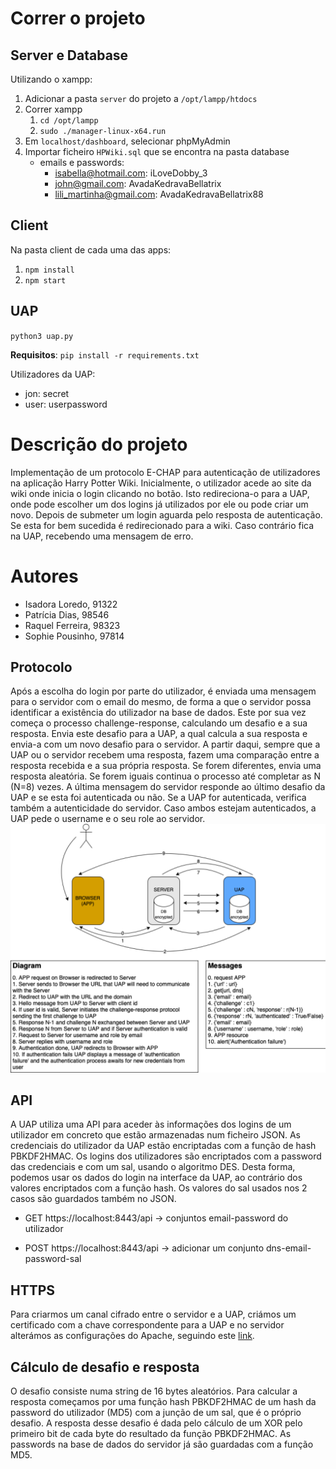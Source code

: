 # Correr o projeto

## Server e Database
Utilizando o xampp:
1. Adicionar a pasta `server` do projeto a `/opt/lampp/htdocs`
2. Correr xampp
   1. `cd /opt/lampp`
   2. `sudo ./manager-linux-x64.run`
3. Em `localhost/dashboard`, selecionar phpMyAdmin
4. Importar ficheiro `HPWiki.sql` que se encontra na pasta database
    - emails e passwords:
      - isabella@hotmail.com: iLoveDobby_3
      - john@gmail.com: AvadaKedravaBellatrix
      - lili_martinha@gmail.com: AvadaKedravaBellatrix88

## Client
Na pasta client de cada uma das apps:
1. `npm install`
2. `npm start`

## UAP
`python3 uap.py`

**Requisitos**: `pip install -r requirements.txt`

Utilizadores da UAP:
- jon: secret
- user: userpassword

# Descrição do projeto
Implementação de um protocolo E-CHAP para autenticação de utilizadores na aplicação Harry Potter Wiki.
Inicialmente, o utilizador acede ao site da wiki onde inicia o login clicando no botão. Isto redireciona-o para a UAP, onde pode escolher um dos logins já utilizados por ele ou pode criar um novo. Depois de submeter um login aguarda pelo resposta de autenticação. Se esta for bem sucedida é redirecionado para a wiki. Caso contrário fica na UAP, recebendo uma mensagem de erro.


# Autores

- Isadora Loredo, 91322 
- Patrícia Dias, 98546
- Raquel Ferreira, 98323
- Sophie Pousinho, 97814

## Protocolo
Após a escolha do login por parte do utilizador, é enviada uma mensagem para o servidor com o email do mesmo, de forma a que o servidor possa identificar a existência do utilizador na base de dados. Este por sua vez começa o processo challenge-response, calculando um desafio e a sua resposta. Envia este desafio para a UAP, a qual calcula a sua resposta e envia-a com um novo desafio para o servidor. A partir daqui, sempre que a UAP ou o servidor recebem uma resposta, fazem uma comparação entre a resposta recebida e a sua própria resposta. Se forem diferentes, envia uma resposta aleatória. Se forem iguais continua o processo até completar as N (N=8) vezes. A última mensagem do servidor responde ao último desafio da UAP e se esta foi autenticada ou não. Se a UAP for autenticada, verifica também a autenticidade do servidor. Caso ambos estejam autenticados, a UAP pede o username e o seu role ao servidor. 
![](auth-diagram.png)
## API
A UAP utiliza uma API para aceder às informações dos logins de um utilizador em concreto que estão armazenadas num ficheiro JSON. As credenciais do utilizador da UAP estão encriptadas com a função de hash PBKDF2HMAC. Os logins dos utilizadores são encriptados com a password das credenciais e com um sal, usando o algoritmo DES. Desta forma, podemos usar os dados do login na interface da UAP, ao contrário dos valores encriptados com a função hash. Os valores do sal usados nos 2 casos são guardados também no JSON.

- GET   https://localhost:8443/api -> conjuntos email-password do utilizador
  
- POST  https://localhost:8443/api -> adicionar um conjunto dns-email-password-sal

## HTTPS
Para criarmos um canal cifrado entre o servidor e a UAP, criámos um certificado com a chave correspondente para a UAP e no servidor alterámos as configurações do Apache, seguindo este [link](https://techexpert.tips/apache/enable-https-apache/).

## Cálculo de desafio e resposta
O desafio consiste numa string de 16 bytes aleatórios. Para calcular a resposta começamos por uma função hash PBKDF2HMAC de um hash da password do utilizador (MD5) com a junção de um sal, que é o próprio desafio. A resposta desse desafio é dada pelo cálculo de um XOR pelo primeiro bit de cada byte do resultado da função PBKDF2HMAC.
As passwords na base de dados do servidor já são guardadas com a função MD5.
